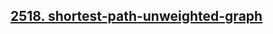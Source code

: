 <h2><a href="https://www.codingninjas.com/studio/problems/shortest-path-in-an-unweighted-graph_981297">2518. shortest-path-unweighted-graph
